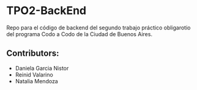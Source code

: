 # TPO2-BackEnd

Repo para el código de backend del segundo trabajo práctico obligarotio del programa Codo a Codo de la Ciudad de Buenos Aires.

## Contributors:

- Daniela Garcia Nistor
- Reinid Valarino
- Natalia Mendoza
